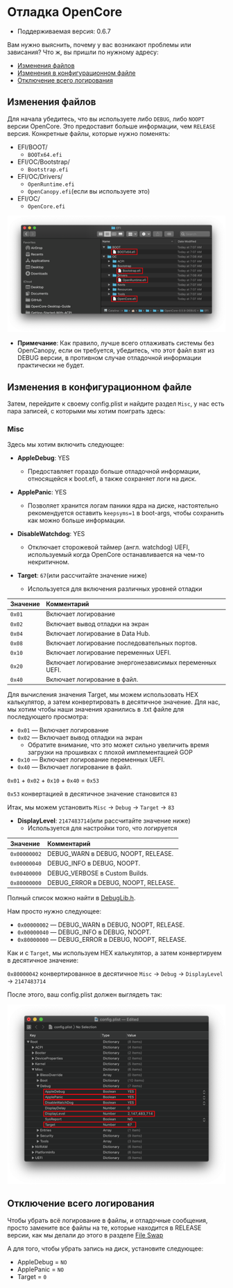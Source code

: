 # Отладка OpenCore

* Поддерживаемая версия: 0.6.7

Вам нужно выяснить, почему у вас возникают проблемы или зависания? Что ж, вы пришли по нужному адресу:

* [Изменения файлов](#изменения-фаилов)
* [Изменения в конфигурационном файле](#изменения-в-конфигурационном-фаиле)
* [Отключение всего логирования](#отключение-всего-логирования)

## Изменения файлов

Для начала убедитесь, что вы используете либо `DEBUG`, либо `NOOPT` версии OpenCore. Это предоставит больше информации, чем `RELEASE` версия. Конкретные файлы, которые нужно поменять:

* EFI/BOOT/
  * `BOOTx64.efi`
* EFI/OC/Bootstrap/
  * `Bootstrap.efi`
* EFI/OC/Drivers/
  * `OpenRuntime.efi`
  * `OpenCanopy.efi`(если вы используете это)
* EFI/OC/
  * `OpenCore.efi`

![](../../img/troubleshooting/debug-md/replace.png)

* **Примечание**: Как правило, лучше всего отлаживать системы без OpenCanopy, если он требуется, убедитесь, что этот файл взят из DEBUG версии, в противном случае отладочной информации практически не будет.

## Изменения в конфигурационном файле

Затем, перейдите к своему config.plist и найдите раздел `Misc`, у нас есть пара записей, с которыми мы хотим поиграть здесь:

### Misc

Здесь мы хотим включить следующее:

* **AppleDebug**: YES
  * Предоставляет гораздо больше отладочной информации, относящейся к boot.efi, а также сохраняет логи на диск.

* **ApplePanic**: YES
  * Позволяет хранится логам паники ядра на диске, настоятельно рекомендуется оставить `keepsyms=1` в boot-args, чтобы сохранить как можно больше информации.

* **DisableWatchdog**: YES
  * Отключает сторожевой таймер (англ. watchdog) UEFI, используемый когда OpenCore останавливается на чем-то некритичном.

* **Target**: `67`(или рассчитайте значение ниже)
  * Используется для включения различных уровней отладки

| Значение | Комментарий |
| :--- | :--- |
| `0x01` | Включает логирование |
| `0x02` | Включает вывод отладки на экран |
| `0x04` | Включает логирование в Data Hub. |
| `0x08` | Включает логирование последовательных портов. |
| `0x10` | Включает логирование переменных UEFI. |
| `0x20` | Включает логирование энергонезависимых переменных UEFI. |
| `0x40` | Включает логирование в файл. |

Для вычисления значения Target, мы можем использовать HEX калькулятор, а затем конвертировать в десятичное значение. Для нас, мы хотим чтобы наши значения хранились в .txt файле для последующего просмотра:

* `0x01` — Включает логирование
* `0x02` — Включает вывод отладки на экран
  * Обратите внимание, что это может сильно увеличить время загрузки на прошивках с плохой имплементацией GOP
* `0x10` — Включает логирование переменных UEFI.
* `0x40` — Включает логирование в файл.

`0x01` + `0x02` + `0x10` + `0x40` = `0x53`

`0x53` конвертацией в десятичное значение становится `83`

Итак, мы можем установить `Misc` -> `Debug` -> `Target` -> `83`

* **DisplayLevel**: `2147483714`(или рассчитайте значение ниже)
  * Используется для настройки того, что логируется

| Значение | Комментарий |
| :--- | :--- |
| `0x00000002` | DEBUG_WARN в DEBUG, NOOPT, RELEASE. |
| `0x00000040` | DEBUG_INFO в DEBUG, NOOPT. |
| `0x00400000` | DEBUG_VERBOSE в Custom Builds. |
| `0x80000000` | DEBUG_ERROR в DEBUG, NOOPT, RELEASE. |

  Полный список можно найти в [DebugLib.h](https://github.com/tianocore/edk2/blob/UDK2018/MdePkg/Include/Library/DebugLib.h).

Нам просто нужно следующее:

* `0x00000002` — DEBUG_WARN в DEBUG, NOOPT, RELEASE.
* `0x00000040` — DEBUG_INFO в DEBUG, NOOPT.
* `0x80000000` — DEBUG_ERROR в DEBUG, NOOPT, RELEASE.

Как и с `Target`, мы используем HEX калькулятор, а затем конвертируем в десятичное значение:

`0x80000042` конвертированное в десятичное `Misc` -> `Debug` -> `DisplayLevel` -> `2147483714`

После этого, ваш config.plist должен выглядеть так:

![](../../img/troubleshooting/debug-md/debug.png)

## Отключение всего логирования

Чтобы убрать всё логирование в файлы, и отладочные сообщения, просто замените все файлы на те, которые находится в RELEASE версии, как мы делали до этого в разделе [File Swap](#file-swap)

А для того, чтобы убрать запись на диск, установите следующее:

* AppleDebug = `NO`
* ApplePanic = `NO`
* Target = `0`
